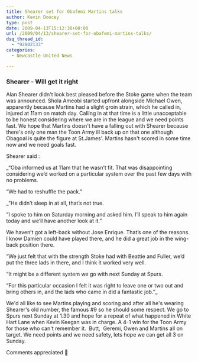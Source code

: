```yaml
---
title: Shearer set for Obafemi Martins talks
author: Kevin Doocey
type: post
date: 2009-04-13T15:12:38+00:00
url: /2009/04/13/shearer-set-for-obafemi-martins-talks/
dsq_thread_id:
  - "92802133"
categories:
  - Newcastle United News

---
```

### Shearer - Will get it right

Alan Shearer didn't look best pleased before the Stoke game when the team was announced. Shola Ameobi started upfront alongside Michael Owen, apparently because Martins had a slight groin strain, which he called in, injured at 11am on match day. Calling in at that time is a little unacceptable to be honest considering where we are in the league and we need points fast. We hope that Martins doesn't have a falling out with Shearer because there's only one man the Toon Army ill back up on that one although Obagoal is quite the figure at St.James'. Martins hasn't scored in some time now and we need goals fast.

Shearer said :

 _“Oba informed us at 11am that he wasn’t fit. That was disappointing considering we’d worked on a particular system over the past few days with no problems.</p>

“We had to reshuffle the pack.”</em>

_“He didn’t sleep in at all, that’s not true.</p>

“I spoke to him on Saturday morning and asked him. I’ll speak to him again today and we’ll have another look at it.”

We haven’t got a left-back without Jose Enrique. That’s one of the reasons. I know Damien could have played there, and he did a great job in the wing-back position there.

“We just felt that with the strength Stoke had with Beattie and Fuller, we’d put the three lads in there, and I think it worked very well.

“It might be a different system we go with next Sunday at Spurs.

“For this particular occasion I felt it was right to leave one or two out and bring others in, and the lads who came in did a fantastic job.”_

We'd all like to see Martins playing and scoring and after all he's wearing Shearer's old number, the famous #9 so he should some respect. We go to Spurs next Sunday at 1.30 and hope for a repeat of what happened in White Hart Lane when Kevin Keegan was in charge. A 4-1 win for the Toon Army for those who can't remember it.  Butt,  Geremi, Owen and Martins all on target. We need points and we need safety, lets hope we can get all 3 on Sunday.

Comments appreciated 🙂
